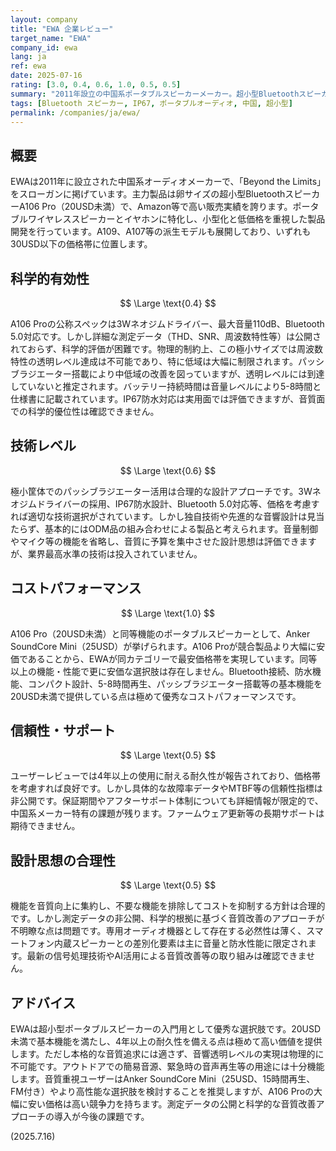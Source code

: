 ```yaml
---
layout: company
title: "EWA 企業レビュー"
target_name: "EWA"
company_id: ewa
lang: ja
ref: ewa
date: 2025-07-16
rating: [3.0, 0.4, 0.6, 1.0, 0.5, 0.5]
summary: "2011年設立の中国系ポータブルスピーカーメーカー。超小型BluetoothスピーカーA106 Proが主力製品。科学的有効性は限定的だが、コストパフォーマンスは極めて優秀。"
tags: [Bluetooth スピーカー, IP67, ポータブルオーディオ, 中国, 超小型]
permalink: /companies/ja/ewa/
---
```

## 概要

EWAは2011年に設立された中国系オーディオメーカーで、「Beyond the Limits」をスローガンに掲げています。主力製品は卵サイズの超小型BluetoothスピーカーA106 Pro（20USD未満）で、Amazon等で高い販売実績を誇ります。ポータブルワイヤレススピーカーとイヤホンに特化し、小型化と低価格を重視した製品開発を行っています。A109、A107等の派生モデルも展開しており、いずれも30USD以下の価格帯に位置します。

## 科学的有効性

$$ \Large \text{0.4} $$

A106 Proの公称スペックは3Wネオジムドライバー、最大音量110dB、Bluetooth 5.0対応です。しかし詳細な測定データ（THD、SNR、周波数特性等）は公開されておらず、科学的評価が困難です。物理的制約上、この極小サイズでは周波数特性の透明レベル達成は不可能であり、特に低域は大幅に制限されます。パッシブラジエーター搭載により中低域の改善を図っていますが、透明レベルには到達していないと推定されます。バッテリー持続時間は音量レベルにより5-8時間と仕様書に記載されています。IP67防水対応は実用面では評価できますが、音質面での科学的優位性は確認できません。

## 技術レベル

$$ \Large \text{0.6} $$

極小筐体でのパッシブラジエーター活用は合理的な設計アプローチです。3Wネオジムドライバーの採用、IP67防水設計、Bluetooth 5.0対応等、価格を考慮すれば適切な技術選択がされています。しかし独自技術や先進的な音響設計は見当たらず、基本的にはODM品の組み合わせによる製品と考えられます。音量制御やマイク等の機能を省略し、音質に予算を集中させた設計思想は評価できますが、業界最高水準の技術は投入されていません。

## コストパフォーマンス

$$ \Large \text{1.0} $$

A106 Pro（20USD未満）と同等機能のポータブルスピーカーとして、Anker SoundCore Mini（25USD）が挙げられます。A106 Proが競合製品より大幅に安価であることから、EWAが同カテゴリーで最安価格帯を実現しています。同等以上の機能・性能で更に安価な選択肢は存在しません。Bluetooth接続、防水機能、コンパクト設計、5-8時間再生、パッシブラジエーター搭載等の基本機能を20USD未満で提供している点は極めて優秀なコストパフォーマンスです。

## 信頼性・サポート

$$ \Large \text{0.5} $$

ユーザーレビューでは4年以上の使用に耐える耐久性が報告されており、価格帯を考慮すれば良好です。しかし具体的な故障率データやMTBF等の信頼性指標は非公開です。保証期間やアフターサポート体制についても詳細情報が限定的で、中国系メーカー特有の課題が残ります。ファームウェア更新等の長期サポートは期待できません。

## 設計思想の合理性

$$ \Large \text{0.5} $$

機能を音質向上に集約し、不要な機能を排除してコストを抑制する方針は合理的です。しかし測定データの非公開、科学的根拠に基づく音質改善のアプローチが不明瞭な点は問題です。専用オーディオ機器として存在する必然性は薄く、スマートフォン内蔵スピーカーとの差別化要素は主に音量と防水性能に限定されます。最新の信号処理技術やAI活用による音質改善等の取り組みは確認できません。

## アドバイス

EWAは超小型ポータブルスピーカーの入門用として優秀な選択肢です。20USD未満で基本機能を満たし、4年以上の耐久性を備える点は極めて高い価値を提供します。ただし本格的な音質追求には適さず、音響透明レベルの実現は物理的に不可能です。アウトドアでの簡易音源、緊急時の音声再生等の用途には十分機能します。音質重視ユーザーはAnker SoundCore Mini（25USD、15時間再生、FM付き）やより高性能な選択肢を検討することを推奨しますが、A106 Proの大幅に安い価格は高い競争力を持ちます。測定データの公開と科学的な音質改善アプローチの導入が今後の課題です。

(2025.7.16)
